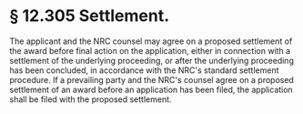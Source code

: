 # § 12.305   Settlement.

The applicant and the NRC counsel may agree on a proposed settlement of the award before final action on the application, either in connection with a settlement of the underlying proceeding, or after the underlying proceeding has been concluded, in accordance with the NRC's standard settlement procedure. If a prevailing party and the NRC's counsel agree on a proposed settlement of an award before an application has been filed, the application shall be filed with the proposed settlement.




